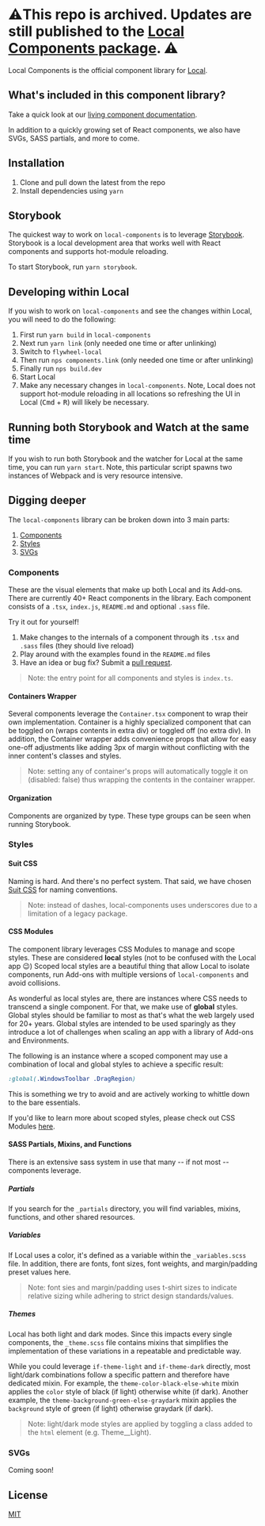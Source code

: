# ⚠️This repo is archived. Updates are still published to the [Local Components package](https://www.npmjs.com/package/@getflywheel/local-components). ⚠️

Local Components is the official component library for [Local](https://localwp.com/).

## What's included in this component library?

Take a quick look at our [living component documentation](https://master--62d18352969d7c650b935483.chromatic.com/).

In addition to a quickly growing set of React components, we also have SVGs, SASS partials, and more to come.

## Installation

1. Clone and pull down the latest from the repo
2. Install dependencies using `yarn`

## Storybook

The quickest way to work on `local-components` is to leverage [Storybook](https://storybook.js.org/). Storybook is a
local development area that works well with React components and supports hot-module reloading.

To start Storybook, run `yarn storybook`.

## Developing within Local

If you wish to work on `local-components` and see the changes within Local, you will need to do the following:

1. First run `yarn build` in `local-components`
2. Next run `yarn link` (only needed one time or after unlinking)
3. Switch to `flywheel-local`
3. Then run `nps components.link` (only needed one time or after unlinking)
4. Finally run `nps build.dev`
5. Start Local
6. Make any necessary changes in `local-components`. Note, Local does not support hot-module reloading in all locations
so refreshing the UI in Local (<kbd>Cmd</kbd> + <kbd>R</kbd>) will likely be necessary.

## Running both Storybook and Watch at the same time

If you wish to run both Storybook and the watcher for Local at the same time, you can run `yarn start`. Note, this particular
script spawns two instances of Webpack and is very resource intensive.

## Digging deeper

The `local-components` library can be broken down into 3 main parts:

1. [Components](#components)
2. [Styles](#styles)
3. [SVGs](#svgs)

### Components

These are the visual elements that make up both Local and its Add-ons.
There are currently 40+ React components in the library.
Each component consists of a `.tsx`, `index.js`, `README.md` and optional `.sass` file.

Try it out for yourself!

1. Make changes to the internals of a component through its `.tsx` and `.sass` files (they should live reload)
1. Play around with the examples found in the `README.md` files
1. Have an idea or bug fix? Submit a [pull request](https://github.com/getflywheel/local-components/pulls).

> Note: the entry point for all components and styles is `index.ts`.

#### Containers Wrapper

Several components leverage the `Container.tsx` component to wrap their own implementation.
Container is a highly specialized component that can be toggled on (wraps contents in extra div) or toggled off (no extra div).
In addition, the Container wrapper adds convenience props that allow for easy one-off adjustments like adding 3px of margin without conflicting with the inner content's classes and styles.

> Note: setting any of container's props will automatically toggle it on (disabled: false) thus wrapping the contents in the container wrapper.

#### Organization

Components are organized by type. These type groups can be seen when running Storybook.

### Styles

#### Suit CSS

Naming is hard. And there's no perfect system.
That said, we have chosen [Suit CSS](https://suitcss.github.io/) for naming conventions.

> Note: instead of dashes, local-components uses underscores due to a limitation of a legacy package.

#### CSS Modules

The component library leverages CSS Modules to manage and scope styles.
These are considered **local** styles (not to be confused with the Local app 😉)
Scoped local styles are a beautiful thing that allow Local to isolate components, run Add-ons with multiple versions of `local-components` and avoid collisions.

As wonderful as local styles are, there are instances where CSS needs to transcend a single component.
For that, we make use of **global** styles.
Global styles should be familiar to most as that's what the web largely used for 20+ years.
Global styles are intended to be used sparingly as they introduce a lot of challenges when scaling an app with a library of Add-ons and Environments.

The following is an instance where a scoped component may use a combination of local and global styles to achieve a specific result:

```css
:global(.WindowsToolbar .DragRegion)
```

This is something we try to avoid and are actively working to whittle down to the bare essentials.

If you'd like to learn more about scoped styles, please check out CSS Modules [here](https://github.com/css-modules/css-modules).

#### SASS Partials, Mixins, and Functions

There is an extensive sass system in use that many -- if not most -- components leverage.

##### Partials

If you search for the `_partials` directory, you will find variables, mixins, functions, and other shared resources.

##### Variables

If Local uses a color, it's defined as a variable within the `_variables.scss` file.
In addition, there are fonts, font sizes, font weights, and margin/padding preset values here.

> Note: font sies and margin/padding uses t-shirt sizes to indicate relative sizing while adhering to strict design standards/values.

##### Themes

Local has both light and dark modes. Since this impacts every single components, the `_theme.scss` file contains
mixins that simplifies the implementation of these variations in a repeatable and predictable way.

While you could leverage `if-theme-light` and `if-theme-dark` directly, most light/dark combinations follow a specific pattern and therefore have dedicated mixin.
For example, the `theme-color-black-else-white` mixin applies the `color` style of black (if light) otherwise white (if dark).
Another example, the `theme-background-green-else-graydark` mixin applies the `background` style of green (if light) otherwise graydark (if dark).

> Note: light/dark mode styles are applied by toggling a class added to the `html` element (e.g. Theme__Light).

### SVGs

Coming soon!

## License

[MIT](LICENSE)
